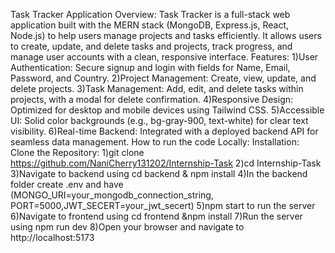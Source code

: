 Task Tracker Application
Overview:
Task Tracker is a full-stack web application built with the MERN stack (MongoDB, Express.js, React, Node.js) to help users manage projects and tasks efficiently. It allows users to create, update, and delete tasks and projects, track progress, and manage user accounts with a clean, responsive interface.
Features:
1)User Authentication: Secure signup and login with fields for Name, Email, Password, and Country.
2)Project Management: Create, view, update, and delete projects.
3)Task Management: Add, edit, and delete tasks within projects, with a modal for delete confirmation.
4)Responsive Design: Optimized for desktop and mobile devices using Tailwind CSS.
5)Accessible UI: Solid color backgrounds (e.g., bg-gray-900, text-white) for clear text visibility.
6)Real-time Backend: Integrated with a deployed backend API for seamless data management.
How to run the code Locally:
Installation:
Clone the Repository:
1)git clone https://github.com/NaniCherry131202/Internship-Task
2)cd Internship-Task
3)Navigate to backend using cd backend & npm install 
4)In the backend folder create .env and have (MONGO_URI=your_mongodb_connection_string,
PORT=5000,JWT_SECERT=your_jwt_secert)
5)npm start to run the server
6)Navigate to frontend using cd frontend &npm install
7)Run the server using npm run dev
8)Open your browser and navigate to http://localhost:5173

